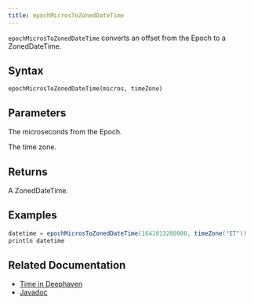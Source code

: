 ```yaml
---
title: epochMicrosToZonedDateTime
---
```


`epochMicrosToZonedDateTime` converts an offset from the Epoch to a ZonedDateTime.

## Syntax

```
epochMicrosToZonedDateTime(micros, timeZone)
```

## Parameters

<ParamTable>
<Param name="micros" type="long">

The microseconds from the Epoch.

</Param>
<Param name="timeZone" type="ZoneId">

The time zone.

</Param>
</ParamTable>

## Returns

A ZonedDateTime.

## Examples

```groovy order=:log
datetime = epochMicrosToZonedDateTime(1641013200000, timeZone("ET"))
println datetime
```

## Related Documentation

- [Time in Deephaven](../../../conceptual/time-in-deephaven.md)
- [Javadoc](https://deephaven.io/core/javadoc/io/deephaven/time/DateTimeUtils.html#epochMicrosToZonedDateTime(long,java.time.ZoneId))
